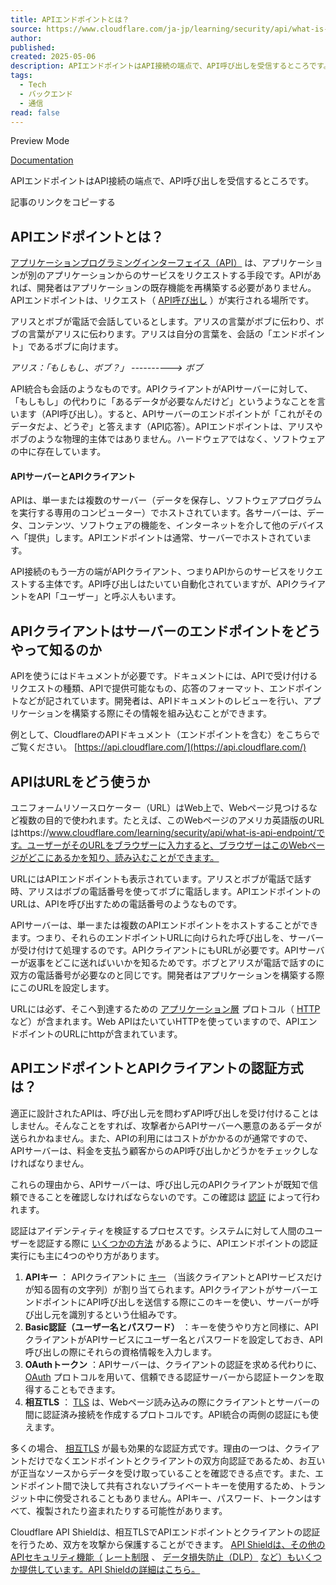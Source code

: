 ```yaml
---
title: APIエンドポイントとは？
source: https://www.cloudflare.com/ja-jp/learning/security/api/what-is-api-endpoint/
author: 
published: 
created: 2025-05-06
description: APIエンドポイントはAPI接続の端点で、API呼び出しを受信するところです。APIエンドポイント認証について学びましょう。
tags:
  - Tech
  - バックエンド
  - 通信
read: false
---
```

Preview Mode

[Documentation](https://staging.mrk.cfdata.org/mrk/redwood-blade-repository/)

APIエンドポイントはAPI接続の端点で、API呼び出しを受信するところです。

記事のリンクをコピーする

## APIエンドポイントとは？

[アプリケーションプログラミングインターフェイス（API）](https://www.cloudflare.com/learning/security/api/what-is-an-api/) は、アプリケーションが別のアプリケーションからのサービスをリクエストする手段です。APIがあれば、開発者はアプリケーションの既存機能を再構築する必要がありません。APIエンドポイントは、リクエスト（ [API呼び出し](https://www.cloudflare.com/learning/security/api/what-is-api-call/) ）が実行される場所です。

アリスとボブが電話で会話しているとします。アリスの言葉がボブに伝わり、ボブの言葉がアリスに伝わります。アリスは自分の言葉を、会話の「エンドポイント」であるボブに向けます。

*アリス：「もしもし、ボブ？」 ----------> ボブ*

API統合も会話のようなものです。APIクライアントがAPIサーバーに対して、「もしもし」の代わりに「あるデータが必要なんだけど」というようなことを言います（API呼び出し）。すると、APIサーバーのエンドポイントが「これがそのデータだよ、どうぞ」と答えます（API応答）。APIエンドポイントは、アリスやボブのような物理的主体ではありません。ハードウェアではなく、ソフトウェアの中に存在しています。

#### APIサーバーとAPIクライアント

APIは、単一または複数のサーバー（データを保存し、ソフトウェアプログラムを実行する専用のコンピューター）でホストされています。各サーバーは、データ、コンテンツ、ソフトウェアの機能を、インターネットを介して他のデバイスへ「提供」します。APIエンドポイントは通常、サーバーでホストされています。

API接続のもう一方の端がAPIクライアント、つまりAPIからのサービスをリクエストする主体です。API呼び出しはたいてい自動化されていますが、APIクライアントをAPI「ユーザー」と呼ぶ人もいます。

## APIクライアントはサーバーのエンドポイントをどうやって知るのか

APIを使うにはドキュメントが必要です。ドキュメントには、APIで受け付けるリクエストの種類、APIで提供可能なもの、応答のフォーマット、エンドポイントなどが記されています。開発者は、APIドキュメントのレビューを行い、アプリケーションを構築する際にその情報を組み込むことができます。

例として、CloudflareのAPIドキュメント（エンドポイントを含む）をこちらでご覧ください。 [https://api.cloudflare.com/](https://api.cloudflare.com/)

## APIはURLをどう使うか

ユニフォームリソースロケーター（URL）はWeb上で、Webページ見つけるなど複数の目的で使われます。たとえば、このWebページのアメリカ英語版のURLはhttps://www.cloudflare.com/learning/security/api/what-is-api-endpoint/です。ユーザーがそのURLをブラウザーに入力すると、ブラウザーはこのWebページがどこにあるかを知り、読み込むことができます。

URLにはAPIエンドポイントも表示されています。アリスとボブが電話で話す時、アリスはボブの電話番号を使ってボブに電話します。APIエンドポイントのURLは、APIを呼び出すための電話番号のようなものです。

APIサーバーは、単一または複数のAPIエンドポイントをホストすることができます。つまり、それらのエンドポイントURLに向けられた呼び出しを、サーバーが受け付けて処理するのです。APIクライアントにもURLが必要です。APIサーバーが返事をどこに送ればいいかを知るためです。ボブとアリスが電話で話すのに双方の電話番号が必要なのと同じです。開発者はアプリケーションを構築する際にこのURLを設定します。

URLには必ず、そこへ到達するための [アプリケーション層](https://www.cloudflare.com/learning/ddos/what-is-layer-7/) プロトコル（ [HTTP](https://www.cloudflare.com/learning/ddos/glossary/hypertext-transfer-protocol-http/) など）が含まれます。Web APIはたいていHTTPを使っていますので、APIエンドポイントのURLにhttpが含まれています。

## APIエンドポイントとAPIクライアントの認証方式は？

適正に設計されたAPIは、呼び出し元を問わずAPI呼び出しを受け付けることはしません。そんなことをすれば、攻撃者からAPIサーバーへ悪意のあるデータが送られかねません。また、APIの利用にはコストがかかるのが通常ですので、APIサーバーは、料金を支払う顧客からのAPI呼び出しかどうかをチェックしなければなりません。

これらの理由から、APIサーバーは、呼び出し元のAPIクライアントが既知で信頼できることを確認しなければならないのです。この確認は [認証](https://www.cloudflare.com/learning/access-management/what-is-authentication/) によって行われます。

認証はアイデンティティを検証するプロセスです。システムに対して人間のユーザーを認証する際に [いくつかの方法](https://www.cloudflare.com/learning/access-management/what-is-multi-factor-authentication/) があるように、APIエンドポイントの認証実行にも主に4つのやり方があります。

1. **APIキー** ： APIクライアントに [キー](https://www.cloudflare.com/learning/ssl/what-is-a-cryptographic-key/) （当該クライアントとAPIサービスだけが知る固有の文字列）が割り当てられます。APIクライアントがサーバーエンドポイントにAPI呼び出しを送信する際にこのキーを使い、サーバーが呼び出し元を識別するという仕組みです。
2. **Basic認証（ユーザー名とパスワード）** ：キーを使うやり方と同様に、APIクライアントがAPIサービスにユーザー名とパスワードを設定しておき、API呼び出しの際にそれらの資格情報を入力します。
3. **OAuthトークン** ：APIサーバーは、クライアントの認証を求める代わりに、 [OAuth](https://www.cloudflare.com/learning/access-management/what-is-oauth/) プロトコルを用いて、信頼できる認証サーバーから認証トークンを取得することもできます。
4. **相互TLS** ： [TLS](https://www.cloudflare.com/learning/ssl/transport-layer-security-tls/) は、Webページ読み込みの際にクライアントとサーバーの間に認証済み接続を作成するプロトコルです。API統合の両側の認証にも使えます。

多くの場合、 [相互TLS](https://www.cloudflare.com/learning/access-management/what-is-mutual-tls/) が最も効果的な認証方式です。理由の一つは、クライアントだけでなくエンドポイントとクライアントの双方向認証であるため、お互いが正当なソースからデータを受け取っていることを確認できる点です。また、エンドポイント間で決して共有されないプライベートキーを使用するため、トランジット中に傍受されることもありません。APIキー、パスワード、トークンはすべて、複製されたり盗まれたりする可能性があります。

Cloudflare API Shieldは、相互TLSでAPIエンドポイントとクライアントの認証を行うため、双方を攻撃から保護することができます。 [API Shieldは、その他のAPIセキュリティ機能（](https://www.cloudflare.com/learning/security/api/what-is-api-security/) [レート制限](https://www.cloudflare.com/learning/bots/what-is-rate-limiting/) 、 [データ損失防止（DLP）](https://www.cloudflare.com/learning/access-management/what-is-dlp/) [など）もいくつか提供しています。API Shieldの詳細はこちら。](https://www.cloudflare.com/products/api-gateway/)